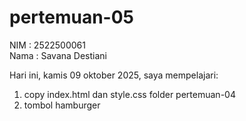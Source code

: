 # pertemuan-05
NIM : 2522500061<br>
Nama : Savana Destiani<br>

Hari ini, kamis 09 oktober 2025, saya mempelajari:
<ol>    
    <li> copy index.html dan style.css folder pertemuan-04 </li>
    <li> tombol hamburger </li>
    